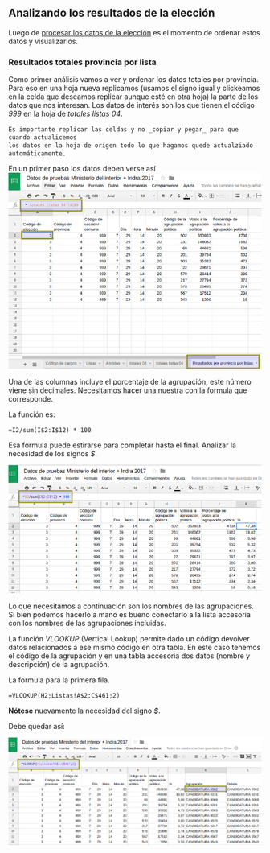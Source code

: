 ## Analizando los resultados de la elección

Luego de [procesar los datos de la elección](analizar-datos-ministerio-interior-e-Indra.md) es el momento de ordenar estos datos y visualizarlos.  

### Resultados totales provincia por lista

Como primer análisis vamos a ver y ordenar los datos totales por provincia.  
Para eso en una hoja nueva replicamos (usamos el signo igual y clickeamos en la 
celda que deseamos replicar aunque esté en otra hoja) la parte de los datos que 
nos interesan. Los datos de interés son los que tienen el código _999_ en la hoja 
de _totales listas 04_.  

```
Es importante replicar las celdas y no _copiar y pegar_ para que cuando actualicemos 
los datos en la hoja de origen todo lo que hagamos quede actualziado automáticamente.  
```

En un primer paso los datos deben verse así
![viz-resultado-provincial-por-listas](../img/viz-resultado-provincial-por-listas.png)

Una de las columnas incluye el porcentaje de la agrupación, este número viene sin 
decimales. Necesitamos hacer una nuestra con la formula que corresponde.

La función es:

```
=I2/sum(I$2:I$12) * 100
```
Esa formula puede estirarse para completar hasta el final. Analizar la necesidad de los 
signos _$_.  

![viz-resultado-provincial-por-listas-02](../img/viz-resultado-provincial-por-listas-02.png)

Lo que necesitamos a continuación son los nombres de las agrupaciones. Si bien podemos hacerlo 
a mano es bueno conectarlo a la lista accesoria con los nombres de las agrupaciones incluidas.  

La función _VLOOKUP_ (Vertical Lookup) permite dado un código devolver datos relacionados a 
ese mismo código en otra tabla. En este caso tenemos el código de la agrupación y en una tabla 
accesoria dos datos (nombre y descripción) de la agrupación.  

La formula para la primera fila.
```
=VLOOKUP(H2;Listas!A$2:C$461;2)
```

**Nótese** nuevamente la necesidad del signo _$_.  

Debe quedar así:

![viz-resultado-provincial-por-listas-03](../img/viz-resultado-provincial-por-listas-03.png)



